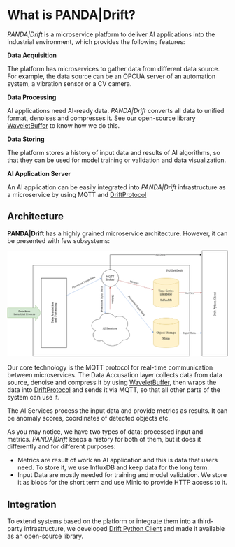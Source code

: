 # What is PANDA|Drift?

_PANDA|Drift_ is a microservice platform to deliver AI applications into the industrial environment, which provides the
following features:

**Data Acquisition**

The platform has microservices to gather data from different data source.
For example, the data source can be an OPCUA server of an automation system, a vibration sensor or a CV camera.

**Data Processing**

AI applications need AI-ready data. _PANDA|Drift_ converts all data to unified format, denoises and compresses it.
See our open-source library [WaveletBuffer][1] to know how we do this.

**Data Storing**

The platform stores a history of input data and results of AI algorithms,
so that they can be used for model training or validation and data visualization.

**AI Application Server**

An AI application can be easily integrated into _PANDA|Drift_ infrastructure as a microservice by using MQTT and
[DriftProtocol][2]

## Architecture

**PANDA|Drift** has a highly grained microservice architecture.
However, it can be presented with few subsystems:

![PANDA|Drift Architecture](img/DrfitStrutcure.drawio.png "PANDA|Drift Architecture")

Our core technology is the MQTT protocol for real-time communication between microservices.
The Data Accusation layer collects data from data source, denoise and compress it by using [WaveletBuffer][1], then
wraps the data into [DriftProtocol][2] and sends it via MQTT, so that all other parts of the system can use it.

The AI Services process the input data and provide metrics as results. It can be anomaly scores,
coordinates of detected objects etc.

As you may notice, we have two types of data: processed input and metrics. _PANDA|Drift_ keeps a history for both
of them, but it does it differently and for different purposes:

* Metrics are result of work an AI application and this is data that users need. To store it, we use InfluxDB and keep
  data for the long term.
* Input Data are mostly needed for training and model validation. We store it as blobs for the short term and use Minio
  to provide HTTP access to it.

## Integration

To extend systems based on the platform or integrate them into a third-party infrastructure, we
developed [Drift Python Client][3] and made it available as an open-source library.

[1]:https://github.com/panda-official/WaveletBuffer

[2]:https://github.com/panda-official/DriftProtocol

[3]:https://github.com/panda-official/DriftPythonClient

